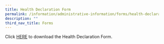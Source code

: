 ```yaml
---
title: Health Declaration Form
permalink: /information/administrative-information/forms/health-declaration-form/
description: ""
third_nav_title: Forms
---
```

Click [HERE](/files/Health%20Declaration%20Form.pdf) to download the Health Declaration Form.